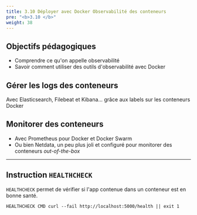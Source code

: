 ```yaml
---
title: 3.10 Déployer avec Docker Observabilité des conteneurs
pre: "<b>3.10 </b>"
weight: 38
---
```


## Objectifs pédagogiques
* Comprendre ce qu'on appelle observabilité
* Savoir comment utiliser des outils d'observabilité avec Docker

## Gérer les logs des conteneurs

Avec Elasticsearch, Filebeat et Kibana… grâce aux labels sur les conteneurs Docker

## Monitorer des conteneurs

- Avec Prometheus pour Docker et Docker Swarm
- Ou bien Netdata, un peu plus joli et configuré pour monitorer des conteneurs _out-of-the-box_

---

## Instruction `HEALTHCHECK`

`HEALTHCHECK` permet de vérifier si l'app contenue dans un conteneur est en bonne santé.

```shell
HEALTHCHECK CMD curl --fail http://localhost:5000/health || exit 1
```